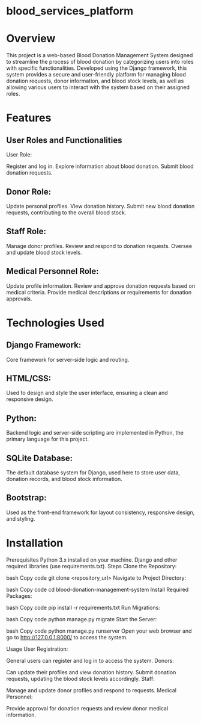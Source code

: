 # blood_services_platform
# Overview
This project is a web-based Blood Donation Management System designed to streamline the process of blood donation by categorizing users into roles with specific functionalities. Developed using the Django framework, this system provides a secure and user-friendly platform for managing blood donation requests, donor information, and blood stock levels, as well as allowing various users to interact with the system based on their assigned roles.

# Features
## User Roles and Functionalities
User Role:

Register and log in.
Explore information about blood donation.
Submit blood donation requests.
## Donor Role:

Update personal profiles.
View donation history.
Submit new blood donation requests, contributing to the overall blood stock.
## Staff Role:

Manage donor profiles.
Review and respond to donation requests.
Oversee and update blood stock levels.
## Medical Personnel Role:

Update profile information.
Review and approve donation requests based on medical criteria.
Provide medical descriptions or requirements for donation approvals.
# Technologies Used
## Django Framework:

Core framework for server-side logic and routing.
## HTML/CSS:

Used to design and style the user interface, ensuring a clean and responsive design.
## Python:

Backend logic and server-side scripting are implemented in Python, the primary language for this project.
## SQLite Database:

The default database system for Django, used here to store user data, donation records, and blood stock information.
## Bootstrap:

Used as the front-end framework for layout consistency, responsive design, and styling.
# Installation
Prerequisites
Python 3.x installed on your machine.
Django and other required libraries (use requirements.txt).
Steps
Clone the Repository:

bash
Copy code
git clone <repository_url>
Navigate to Project Directory:

bash
Copy code
cd blood-donation-management-system
Install Required Packages:

bash
Copy code
pip install -r requirements.txt
Run Migrations:

bash
Copy code
python manage.py migrate
Start the Server:

bash
Copy code
python manage.py runserver
Open your web browser and go to http://127.0.0.1:8000/ to access the system.

Usage
User Registration:

General users can register and log in to access the system.
Donors:

Can update their profiles and view donation history.
Submit donation requests, updating the blood stock levels accordingly.
Staff:

Manage and update donor profiles and respond to requests.
Medical Personnel:

Provide approval for donation requests and review donor medical information.

